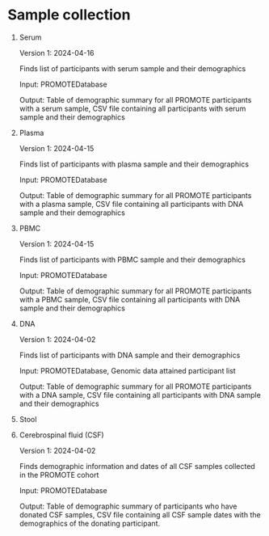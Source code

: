 # Sample collection

1. Serum

   Version 1: 2024-04-16

   Finds list of participants with serum sample and their demographics

   Input: PROMOTEDatabase

   Output: Table of demographic summary for all PROMOTE participants with a serum sample, CSV file containing all participants with serum sample and their demographics
   
3. Plasma

   Version 1: 2024-04-15

   Finds list of participants with plasma sample and their demographics

   Input: PROMOTEDatabase

   Output: Table of demographic summary for all PROMOTE participants with a plasma sample, CSV file containing all participants with DNA sample and their demographics

4. PBMC

   Version 1: 2024-04-15

   Finds list of participants with PBMC sample and their demographics

   Input: PROMOTEDatabase

   Output: Table of demographic summary for all PROMOTE participants with a PBMC sample, CSV file containing all participants with DNA sample and their demographics
   
5. DNA

   Version 1: 2024-04-02

   Finds list of participants with DNA sample and their demographics

   Input: PROMOTEDatabase, Genomic data attained participant list

   Output: Table of demographic summary for all PROMOTE participants with a DNA sample, CSV file containing all participants with DNA sample and their demographics
   
6. Stool
7. Cerebrospinal fluid (CSF)

   Version 1: 2024-04-02

   Finds demographic information and dates of all CSF samples collected in the PROMOTE cohort

   Input: PROMOTEDatabase

   Output: Table of demographic summary of participants who have donated CSF samples, CSV file containing all CSF sample dates with the demographics of the donating participant.
